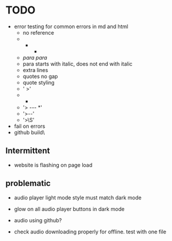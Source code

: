 # TODO

- error testing for common errors in md and html
    - no reference
    - - *
    - *para para*
    - para starts with italic, does not end with italic
    - extra lines
    - quotes no gap
    - quote styling
    - ' >'
    - *
    - '> --- *'
    - '>--'
    - '>\S'
- fail on errors 
- github build\

## Intermittent
- website is flashing on page load

## problematic
- audio player light mode style must match dark mode
- glow on all audio player buttons in dark mode

- audio using github?
- check audio downloading properly for offline. test with one file
